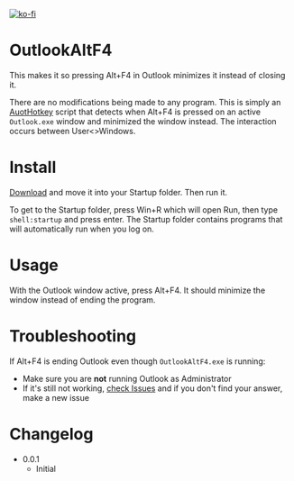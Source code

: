 [![ko-fi](https://ko-fi.com/img/githubbutton_sm.svg)](https://ko-fi.com/W7W64WAXN)

# OutlookAltF4
This makes it so pressing Alt+F4 in Outlook minimizes it instead of closing it.

There are no modifications being made to any program. This is simply an [AuotHotkey](https://www.autohotkey.com/) script that detects when Alt+F4 is pressed on an active `Outlook.exe` window and minimized the window instead. The interaction occurs between User<>Windows.

# Install
[Download](https://github.com/asheroto/OutlookAltF4/releases/latest/download/OutlookAltF4.exe) and move it into your Startup folder. Then run it.

To get to the Startup folder, press Win+R which will open Run, then type `shell:startup` and press enter. The Startup folder contains programs that will automatically run when you log on.

# Usage
With the Outlook window active, press Alt+F4. It should minimize the window instead of ending the program.

# Troubleshooting
If Alt+F4 is ending Outlook even though `OutlookAltF4.exe` is running:
- Make sure you are **not** running Outlook as Administrator
- If it's still not working, [check Issues](https://github.com/asheroto/OutlookAltF4/issues) and if you don't find your answer, make a new issue

# Changelog
- 0.0.1
  - Initial
